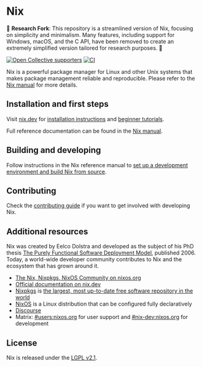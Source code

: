 # Nix

🚀 **Research Fork**: This repository is a streamlined version of Nix, focusing on simplicity and minimalism. Many features, including support for Windows, macOS, and the C API, have been removed to create an extremely simplified version tailored for research purposes. 🌟

[![Open Collective supporters](https://opencollective.com/nixos/tiers/supporter/badge.svg?label=Supporters&color=brightgreen)](https://opencollective.com/nixos)
[![CI](https://github.com/NixOS/nix/workflows/CI/badge.svg)](https://github.com/NixOS/nix/actions/workflows/ci.yml)

Nix is a powerful package manager for Linux and other Unix systems that makes package
management reliable and reproducible. Please refer to the [Nix manual](https://nix.dev/reference/nix-manual)
for more details.

## Installation and first steps

Visit [nix.dev](https://nix.dev) for [installation instructions](https://nix.dev/tutorials/install-nix) and [beginner tutorials](https://nix.dev/tutorials/first-steps).

Full reference documentation can be found in the [Nix manual](https://nix.dev/reference/nix-manual).

## Building and developing

Follow instructions in the Nix reference manual to [set up a development environment and build Nix from source](https://nix.dev/manual/nix/development/development/building.html).

## Contributing

Check the [contributing guide](./CONTRIBUTING.md) if you want to get involved with developing Nix.

## Additional resources

Nix was created by Eelco Dolstra and developed as the subject of his PhD thesis [The Purely Functional Software Deployment Model](https://edolstra.github.io/pubs/phd-thesis.pdf), published 2006.
Today, a world-wide developer community contributes to Nix and the ecosystem that has grown around it.

- [The Nix, Nixpkgs, NixOS Community on nixos.org](https://nixos.org/)
- [Official documentation on nix.dev](https://nix.dev)
- [Nixpkgs](https://github.com/NixOS/nixpkgs) is [the largest, most up-to-date free software repository in the world](https://repology.org/repositories/graphs)
- [NixOS](https://github.com/NixOS/nixpkgs/tree/master/nixos) is a Linux distribution that can be configured fully declaratively
- [Discourse](https://discourse.nixos.org/)
- Matrix: [#users:nixos.org](https://matrix.to/#/#users:nixos.org) for user support and [#nix-dev:nixos.org](https://matrix.to/#/#nix-dev:nixos.org) for development

## License

Nix is released under the [LGPL v2.1](./COPYING).
